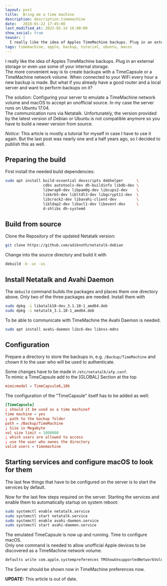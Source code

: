 ```yaml
---
layout: post
title:  Bring me a time machine
description: description.timemachine
date:   2018-01-22 17:45:00
last_modified_at: 2022-02-14 16:00:00
show_social: true
teaser: |
  I really like the idea of Apples TimeMachine backups. Plug in an external storage or even use some of your internal storage. The more convenient...
tags: timemachine, apple, backup, tutorial, ubuntu, macos
---
```


I really like the idea of Apples TimeMachine backups. Plug in an external storage or even use some of your internal storage.  
The more convenient way is to create backups with a TimeCapsule or a TimeMachine network volume. When connected to your WiFi every hour a new backup is made.
But what if you already have a good router and a local server and want to perform backups on it?

The solution: Configuring your server to emulate a TimeMachine network volume and macOS to accept an unofficial source. In my case the server runs on Ubuntu 17.04.  
The communication runs via Netatalk. Unfortunately, the version provided by the latest version of Debian or Ubuntu is not compatible anymore so you have to build a newer version from source.

*Notice:* This article is mostly a tutorial for myself in case I have to use it again. But the last post was nearly one and a half years ago, so I decided to publish this as well.

## Preparing the build

First install the needed build dependencies:

```bash
sudo apt install build-essential devscripts debhelper      \
                 cdbs autotools-dev dh-buildinfo libdb-dev \
                 libwrap0-dev libpam0g-dev libcups2-dev    \
                 libkrb5-dev libltdl3-dev libgcrypt11-dev  \
                 libcrack2-dev libavahi-client-dev         \
                 libldap2-dev libacl1-dev libevent-dev     \
                 d-shlibs dh-systemd
```

## Build from source

Clone the Repository of the updated Netatalk version:

```bash
git clone https://github.com/adiknoth/netatalk-debian
```

Change into the source directory and build it with

 ```bash
 debuild -b -uc -us
 ```

## Install Netatalk and Avahi Daemon

The `debuild` command builds the packages and places them one directory above.
Only two of the three packages are needed. Install them with

```bash
sudo dpkg -i libatalk18-dev_3.1.10-1_amd64.deb
sudo dpkg -i netatalk_3.1.10-1_amd64.deb
```

To be able to communicate with TimeMachine the Avahi Daemon is needed.

```bash
sudo apt install avahi-daemon libc6-dev libnss-mdns
```

## Configuration

Prepare a directory to store the backups in, e.g. `/Backup/TimeMachine` and chown it to the user who will be used to authenticate.

Some changes have to be made in `/etc/netatalk/afp.conf`.  
To mimic a TimeCapsule add to the [GLOBAL] Section at the top

```conf
mimicmodel = TimeCapsule6,106
```

The configuration of the "TimeCapsule" itself has to be added as well:

```conf
[TimeCapsule]
; should it be used as a time machine?
time machine = yes
; path to the backup folder
path = /Backup/TimeMachine
; Size in Megabyte
vol size limit = 1000000
; which users are allowed to access
; use the user who ownes the directory
valid users = timemachine
```

## Starting services and configure macOS to look for them

The last few things that have to be configured on the server is to start the services by default.

Now for the last few steps required on the server. Starting the services and enable them to automatically startup on system reboot:

```bash
sudo systemctl enable netatalk.service
sudo systemctl start netatalk.service
sudo systemctl enable avahi-daemon.service
sudo systemctl start avahi-daemon.service
```

The emulated TimeCapsule is now up and running. Time to configure macOS.  
Only one command is needed to allow unofficial Apple devices to be discovered as a TimeMachine network volume.

```bash
defaults write com.apple.systempreferences TMShowUnsupportedNetworkVolumes 1
```

The Server should be shown now in TimeMachine preferences now.

**UPDATE:** This article is out of date.
